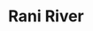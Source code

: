 ---
title: "Rani River"
title_bn: "রানী নদী"
description: "This is the tributary of Atrai river that ousted from Atrai at Jotbazar Trimohani of Nurullabad Union, Naogaon and meets with Chaota Jamuna at Barohatti."
---